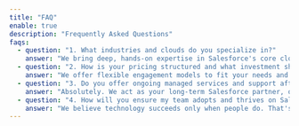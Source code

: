 ```yaml
---
title: "FAQ"
enable: true
description: "Frequently Asked Questions"
faqs:
  - question: "1. What industries and clouds do you specialize in?"
    answer: "We bring deep, hands-on expertise in Salesforce's core clouds—Financial Services Cloud, Sales Cloud, and Service Cloud—tailored to your industry needs. Whether you're a global wealth-management firm, a high-volume call center, or an emerging non-profit, our team has successfully delivered scalable solutions that align with your unique processes and regulatory requirements."
  - question: "2. How is your pricing structured and what investment should I plan?"
    answer: "We offer flexible engagement models to fit your needs and budget:<br><br>• Fixed-Bid Projects: Ideal for well-defined scopes—one clear deliverable and predictable cost.<br>• Time & Materials: Best for evolving requirements—transparent hourly rates and only pay for the time spent.<br>• Outcome-Based: Aligned to your success metrics—fees tied to achieving agreed-upon milestones and ROI targets.<br><br>Before we begin, we'll work together to draft a detailed Statement of Work and provide a clear budget range so you can plan with confidence."
  - question: "3. Do you offer ongoing managed services and support after go-live?"
    answer: "Absolutely. We act as your long-term Salesforce partner, offering:<br><br>• Managed Services Plans: Monthly retainer packages for enhancements, user support, and system maintenance.<br>• Health Checks & Optimizations: Quarterly audits of performance, security, and process efficiency, with recommended action items.<br>• Innovation Sprints: Short, focused engagements to add new features—Einstein AI, Slack integrations, or custom dashboards—as your business evolves.<br><br>With our proactive support and continuous-improvement mindset, your Salesforce investment keeps delivering value year after year."
  - question: "4. How will you ensure my team adopts and thrives on Salesforce?"
    answer: "We believe technology succeeds only when people do. That's why every project includes:<br><br>• Tailored Training Programs: Role-based workshops, hands-on labs, and easy-to-follow user guides.<br>• Change Management Playbook: Stakeholder alignment sessions, communication plans, and adoption metrics tracking.<br>• Post-Go-Live Support: Dedicated support hours, quarterly health checks, and optimization sprints to address new needs.<br><br>By combining best-practice training with ongoing guidance, we drive adoption rates north of 90% and deliver sustained CRM success."
--- 
```

